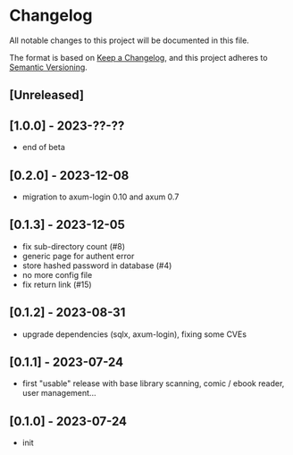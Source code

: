 # Changelog

All notable changes to this project will be documented in this file.

The format is based on [Keep a Changelog](https://keepachangelog.com/en/1.0.0/),
and this project adheres to [Semantic Versioning](https://semver.org/spec/v2.0.0.html).

## [Unreleased]

## [1.0.0] - 2023-??-??
- end of beta

## [0.2.0] - 2023-12-08
- migration to axum-login 0.10 and axum 0.7

## [0.1.3] - 2023-12-05
- fix sub-directory count (#8)
- generic page for authent error
- store hashed password in database (#4)
- no more config file
- fix return link (#15)

## [0.1.2] - 2023-08-31
- upgrade dependencies (sqlx, axum-login), fixing some CVEs

## [0.1.1] - 2023-07-24
- first "usable" release with base library scanning, comic / ebook reader, user management...

## [0.1.0] - 2023-07-24
- init
